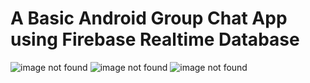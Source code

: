 # A Basic Android Group Chat App using Firebase Realtime Database

![image not found](https://i.imgur.com/MkmgKe4.jpg)
![image not found](https://i.imgur.com/pCnZcQS.jpg)
![image not found](https://i.imgur.com/yXdgcZo.jpg)
